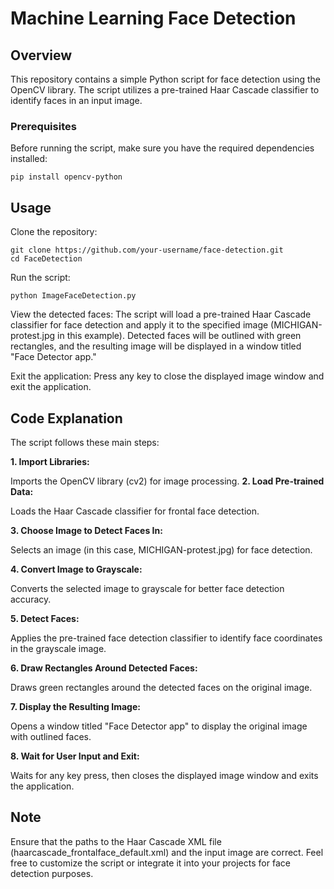 # Machine Learning Face Detection
## Overview
This repository contains a simple Python script for face detection using the OpenCV library. The script utilizes a pre-trained Haar Cascade classifier to identify faces in an input image.

### Prerequisites
Before running the script, make sure you have the required dependencies installed:

```
pip install opencv-python
```

## Usage
Clone the repository:
```
git clone https://github.com/your-username/face-detection.git
cd FaceDetection
```
Run the script:
```
python ImageFaceDetection.py
```

View the detected faces:
The script will load a pre-trained Haar Cascade classifier for face detection and apply it to the specified image (MICHIGAN-protest.jpg in this example). Detected faces will be outlined with green rectangles, and the resulting image will be displayed in a window titled "Face Detector app."

Exit the application:
Press any key to close the displayed image window and exit the application.

## Code Explanation
The script follows these main steps:

**1. Import Libraries:**

  Imports the OpenCV library (cv2) for image processing.
**2. Load Pre-trained Data:**

  Loads the Haar Cascade classifier for frontal face detection.
  
**3. Choose Image to Detect Faces In:**

  Selects an image (in this case, MICHIGAN-protest.jpg) for face detection.
  
**4. Convert Image to Grayscale:**

  Converts the selected image to grayscale for better face detection accuracy.
  
**5. Detect Faces:**

  Applies the pre-trained face detection classifier to identify face coordinates in the grayscale image.
  
**6. Draw Rectangles Around Detected Faces:**

  Draws green rectangles around the detected faces on the original image.
  
**7. Display the Resulting Image:**

  Opens a window titled "Face Detector app" to display the original image with outlined faces.
  
**8. Wait for User Input and Exit:**

  Waits for any key press, then closes the displayed image window and exits the application.
  

## Note
Ensure that the paths to the Haar Cascade XML file (haarcascade_frontalface_default.xml) and the input image are correct.
Feel free to customize the script or integrate it into your projects for face detection purposes.
